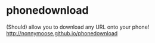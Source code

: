 # phonedownload
(Should) allow you to download any URL onto your phone!
http://nonnymoose.github.io/phonedownload
